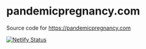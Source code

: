 # pandemicpregnancy.com
Source code for https://pandemicpregnancy.com

[![Netlify Status](https://api.netlify.com/api/v1/badges/23bc0635-38dd-48f5-94cb-815bc8f6135c/deploy-status)](https://app.netlify.com/sites/pandemicpregnancy/deploys)
